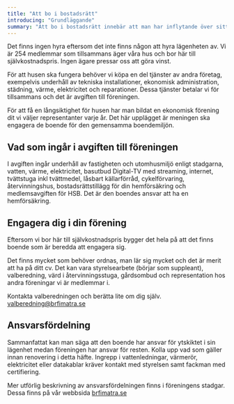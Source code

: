 ```yaml
---
title: "Att bo i bostadsrätt"
introducing: "Grundläggande"
summary: "Att bo i bostadsrätt innebär att man har inflytande över sitt boende men också att man tillsammans med övriga medlemmar har solidariskt ansvar för omvårdnad av fastigheterna och utemiljön."
---
```

Det finns ingen hyra eftersom det inte finns någon att hyra lägenheten av.
Vi är 254 medlemmar som tillsammans äger våra hus och bor här till självkostnadspris.
Ingen ägare pressar oss att göra vinst.

För att husen ska fungera behöver vi köpa en del tjänster av andra företag, exempelvis underhåll av tekniska installationer, ekonomisk administration, städning, värme, elektricitet och reparationer.
Dessa tjänster betalar vi för tillsammans och det är avgiften till föreningen.

För att få en långsiktighet för husen har man bildat en ekonomisk förening dit vi väljer representanter varje år.
Det här upplägget är meningen ska engagera de boende för den gemensamma boendemiljön.

## Vad som ingår i avgiften till föreningen

I avgiften ingår underhåll av fastigheten och utomhusmiljö enligt stadgarna, vatten, värme, elektricitet, basutbud Digital-TV med streaming, internet, tvättstuga inkl tvättmedel, låsbart källarförråd, cykelförvaring, återvinningshus, bostadsrättstillägg för din hemförsäkring och medlemsavgiften för HSB.
Det är den boendes ansvar att ha en hemförsäkring.

## Engagera dig i din förening

Eftersom vi bor här till självkostnadspris bygger det hela på att det finns boende som är beredda att engagera sig.

Det finns mycket som behöver ordnas, man lär sig mycket och det är merit att ha på ditt cv. Det kan vara styrelsearbete (börjar som suppleant), valberedning, värd i återvinningsstuga, gårdsombud och representation hos andra föreningar vi är medlemmar i.

Kontakta valberedningen och berätta lite om dig själv. [valberedning@brfimatra.se](valberedning@brfimatra.se)

## Ansvarsfördelning

Sammanfattat kan man säga att den boende har ansvar för ytskiktet i sin lägenhet medan föreningen har ansvar för resten.
Kolla upp vad som gäller innan renovering i detta häfte.
Ingrepp i vattenledningar, värmerör, elektricitet eller datakablar kräver kontakt med styrelsen samt fackman med certifiering.

Mer utförlig beskrivning av ansvarsfördelningen finns i föreningens stadgar. Dessa finns på vår webbsida [brfimatra.se](https://brfimatra.se)
